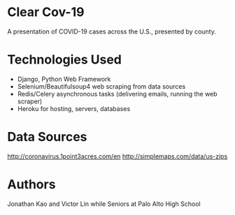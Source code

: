 # Clear Cov-19
A presentation of COVID-19 cases across the U.S., presented by county.

# Technologies Used
* Django, Python Web Framework
* Selenium/Beautifulsoup4 web scraping from data sources
* Redis/Celery asynchronous tasks (delivering emails, running the web scraper)
* Heroku for hosting, servers, databases

# Data Sources
http://coronavirus.1point3acres.com/en
http://simplemaps.com/data/us-zips

# Authors
Jonathan Kao and Victor Lin while Seniors at Palo Alto High School
